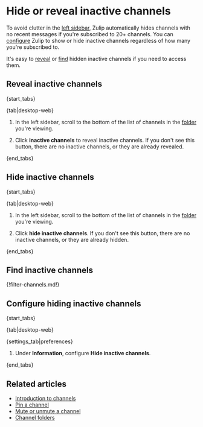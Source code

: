 # Hide or reveal inactive channels

To avoid clutter in the [left sidebar](/help/left-sidebar), Zulip automatically
hides channels with no recent messages if you're subscribed to 20+ channels. You
can [configure](#configure-hiding-inactive-channels) Zulip to show or hide
inactive channels regardless of how many you're subscribed to.

It's easy to [reveal](#reveal-inactive-channels) or [find]() hidden inactive
channels if you need to access them.

## Reveal inactive channels

{start_tabs}

{tab|desktop-web}

1. In the left sidebar, scroll to the bottom of the list of channels in the
   [folder](/help/channel-folders) you're viewing.

1. Click **inactive channels** to reveal inactive channels. If you don't see
   this button, there are no inactive channels, or they are already revealed.

{end_tabs}

## Hide inactive channels

{start_tabs}

{tab|desktop-web}

1. In the left sidebar, scroll to the bottom of the list of channels in the
   [folder](/help/channel-folders) you're viewing.

1. Click **hide inactive channels**. If you don't see this button, there are no
   inactive channels, or they are already hidden.

{end_tabs}

## Find inactive channels

{!filter-channels.md!}

## Configure hiding inactive channels

{start_tabs}

{tab|desktop-web}

{settings_tab|preferences}

1. Under **Information**, configure **Hide inactive channels**.

{end_tabs}

## Related articles

* [Introduction to channels](/help/introduction-to-channels)
* [Pin a channel](/help/pin-a-channel)
* [Mute or unmute a channel](/help/mute-a-channel)
* [Channel folders](/help/channel-folders)
